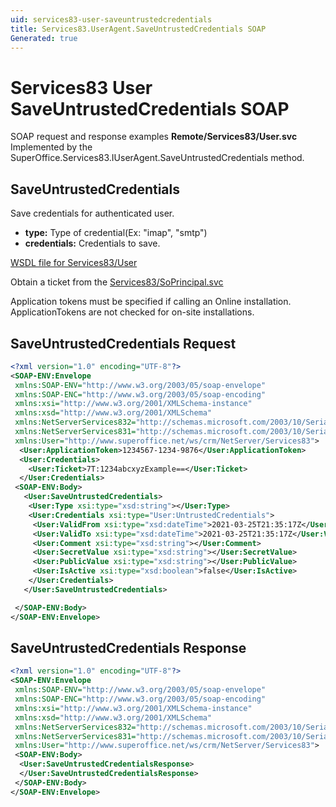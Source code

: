 ```yaml
---
uid: services83-user-saveuntrustedcredentials
title: Services83.UserAgent.SaveUntrustedCredentials SOAP
Generated: true
---
```


# Services83 User SaveUntrustedCredentials SOAP

SOAP request and response examples **Remote/Services83/User.svc**
Implemented by the <see cref="M:SuperOffice.Services83.IUserAgent.SaveUntrustedCredentials">SuperOffice.Services83.IUserAgent.SaveUntrustedCredentials</see> method.

## SaveUntrustedCredentials

Save credentials for authenticated user.

* **type:** Type of credential(Ex: "imap", "smtp")
* **credentials:** Credentials to save.



[WSDL file for Services83/User](../Services83-User.md)

Obtain a ticket from the [Services83/SoPrincipal.svc](../SoPrincipal/index.md)

Application tokens must be specified if calling an Online installation. ApplicationTokens are not checked for on-site installations.

## SaveUntrustedCredentials Request

```xml
<?xml version="1.0" encoding="UTF-8"?>
<SOAP-ENV:Envelope
 xmlns:SOAP-ENV="http://www.w3.org/2003/05/soap-envelope"
 xmlns:SOAP-ENC="http://www.w3.org/2003/05/soap-encoding"
 xmlns:xsi="http://www.w3.org/2001/XMLSchema-instance"
 xmlns:xsd="http://www.w3.org/2001/XMLSchema"
 xmlns:NetServerServices832="http://schemas.microsoft.com/2003/10/Serialization/Arrays"
 xmlns:NetServerServices831="http://schemas.microsoft.com/2003/10/Serialization/"
 xmlns:User="http://www.superoffice.net/ws/crm/NetServer/Services83">
  <User:ApplicationToken>1234567-1234-9876</User:ApplicationToken>
  <User:Credentials>
    <User:Ticket>7T:1234abcxyzExample==</User:Ticket>
  </User:Credentials>
 <SOAP-ENV:Body>
   <User:SaveUntrustedCredentials>
    <User:Type xsi:type="xsd:string"></User:Type>
    <User:Credentials xsi:type="User:UntrustedCredentials">
     <User:ValidFrom xsi:type="xsd:dateTime">2021-03-25T21:35:17Z</User:ValidFrom>
     <User:ValidTo xsi:type="xsd:dateTime">2021-03-25T21:35:17Z</User:ValidTo>
     <User:Comment xsi:type="xsd:string"></User:Comment>
     <User:SecretValue xsi:type="xsd:string"></User:SecretValue>
     <User:PublicValue xsi:type="xsd:string"></User:PublicValue>
     <User:IsActive xsi:type="xsd:boolean">false</User:IsActive>
    </User:Credentials>
   </User:SaveUntrustedCredentials>

 </SOAP-ENV:Body>
</SOAP-ENV:Envelope>

```


## SaveUntrustedCredentials Response

```xml
<?xml version="1.0" encoding="UTF-8"?>
<SOAP-ENV:Envelope
 xmlns:SOAP-ENV="http://www.w3.org/2003/05/soap-envelope"
 xmlns:SOAP-ENC="http://www.w3.org/2003/05/soap-encoding"
 xmlns:xsi="http://www.w3.org/2001/XMLSchema-instance"
 xmlns:xsd="http://www.w3.org/2001/XMLSchema"
 xmlns:NetServerServices832="http://schemas.microsoft.com/2003/10/Serialization/Arrays"
 xmlns:NetServerServices831="http://schemas.microsoft.com/2003/10/Serialization/"
 xmlns:User="http://www.superoffice.net/ws/crm/NetServer/Services83">
 <SOAP-ENV:Body>
  <User:SaveUntrustedCredentialsResponse>
  </User:SaveUntrustedCredentialsResponse>
 </SOAP-ENV:Body>
</SOAP-ENV:Envelope>

```

